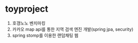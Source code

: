 # toyproject
1. 호갱노노 벤치마킹
2. 카카오 map api를 통한 지역 검색 엔진 개발(spring jpa, security)
3. spring stomp를 이용한 랜덤채팅 웹
